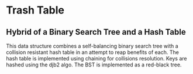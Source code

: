 # Trash Table
## Hybrid of a Binary Search Tree and a Hash Table

This data structure combines a self-balancing binary search tree with a collision resistant hash table in an attempt to reap benefits of each.
The hash table is implemented using chaining for collisions resolution. Keys are hashed using the djb2 algo.
The BST is implemented as a red-black tree.
